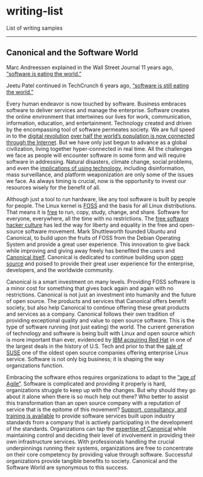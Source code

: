 # writing-list
List of writing samples
* * *
## Canonical and the Software World

Marc Andreessen explained in the Wall Street Journal 11 years ago, [“software is eating the world.”](https://a16z.com/2011/08/20/why-software-is-eating-the-world/)

Jeetu Patel continued in TechCrunch 6 years ago, [“software is still eating the world.”](https://techcrunch.com/2016/06/07/software-is-eating-the-world-5-years-later/)

Every human endeavor is now touched by software. Business embraces software to deliver services and manage the enterprise. Software creates the online environment that intertwines our lives for work, communication, information, education, and entertainment. Technology created and driven by the encompassing tool of software permeates society. We are full speed in to the [digital revolution](https://en.wikipedia.org/wiki/Digital_Revolution) [over half the world’s population is now connected through the Internet](https://internetworldstats.com/stats.htm). But we have only just begun to advance as a global civilization, living together hyper-connected in real time. All the challenges we face as people will encounter software in some form and will require software in addressing. Natural disasters, climate change, social problems, and even the [implications of using technology](https://www.pearson.com/us/higher-education/program/Baase-Gift-of-Fire-A-Social-Legal-and-Ethical-Issues-for-Computing-Technology-5th-Edition/PGM1225612.html), including disinformation, mass surveillance, and platform weaponization are only some of the issues we face. As always timing is crucial, now is the opportunity to invest our resources wisely for the benefit of all.

Although just a tool to run hardware, like any tool software is built by people for people. The Linux kernel is [FOSS](https://en.wikipedia.org/wiki/Free_and_open-source_software) and the basis for all Linux distributions. That means it is [free](https://www.gnu.org/philosophy/free-sw.html) to run, copy, study, change, and share. Software for everyone, everywhere, all the time with no restrictions. The [free software hacker culture](https://gabriellacoleman.org/Coleman-Coding-Freedom.pdf) has led the way for liberty and equality in the free and open-source software movement. Mark Shuttleworth founded Ubuntu and Canonical, to build upon the fruits of FOSS from the Debian Operating System and provide a great user experience. This innovation to give back while improving and giving away freely has benefited the users and [Canonical itself](https://growjo.com/company/Canonical_Ltd.). Canonical is dedicated to continue building upon [open source](https://canonical.com/projects) and poised to provide their great user experience for the enterprise, developers, and the worldwide community.

Canonical is a smart investment on many levels. Providing FOSS software is a minor cost for something that gives back again and again with no restrictions. Canonical is not just an investment into humanity and the future of open source. The products and services that Canonical offers benefit society, but also help Canonical to continue offering these great products and services as a company. Canonical follows their own tradition of providing exceptional quality and value to open source software. This is the type of software running (not just eating) the world. The current generation of technology and software is being built with Linux and open source which is more important than ever, evidenced by [IBM acquiring Red Hat](https://www.cnbc.com/2018/10/28/ibm-to-acquire-red-hat-in-deal-valued-at-34-billion.html) in one of the largest deals in the history of U.S. Tech and prior to that the [sale of SUSE](https://itsfoss.com/suse-eqt-acquisition/) one of the oldest open source companies offering enterprise Linux service. Software is not only big business; it is shaping the way organizations function.

Embracing the software ethos requires organizations to adapt to the [“age of Agile”](https://www.forbes.com/sites/stevedenning/2018/01/02/why-agile-is-eating-the-world%E2%80%8B%E2%80%8B/#3d97ea54a5b3). Software is complicated and providing it properly is hard, organizations struggle to keep up with the changes. But why should they go about it alone when there is so much help out there? Who better to assist this transformation than an open source company with a reputation of service that is the epitome of this movement? [Support, consultancy, and training is available](https://ubuntu.com/pricing/infra) to provide software services built upon industry standards from a company that is actively participating in the development of the standards. Organizations can tap the [expertise of Canonical](https://ubuntu.com/pricing/consulting) while maintaining control and deciding their level of involvement in providing their own infrastructure services. With professionals handling the crucial underpinnings running their systems, organizations are free to concentrate on their core competency by providing value through software. Successful organizations provide tangible benefits to society. Canonical and the Software World are synonymous to this success.
